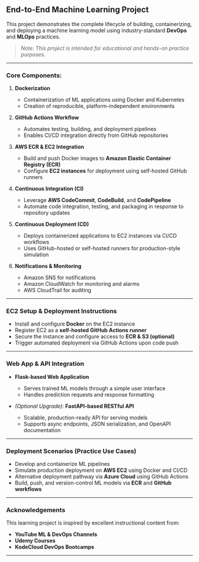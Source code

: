 ## End-to-End Machine Learning Project

This project demonstrates the complete lifecycle of building, containerizing, and deploying a machine learning model using industry-standard **DevOps** and **MLOps** practices.  
>  *Note: This project is intended for educational and hands-on practice purposes.*

---

### Core Components:

1. **Dockerization**
   - Containerization of ML applications using Docker and Kubernetes  
   - Creation of reproducible, platform-independent environments

2. **GitHub Actions Workflow**
   - Automates testing, building, and deployment pipelines  
   - Enables CI/CD integration directly from GitHub repositories

3. **AWS ECR & EC2 Integration**
   - Build and push Docker images to **Amazon Elastic Container Registry (ECR)**  
   - Configure **EC2 instances** for deployment using self-hosted GitHub runners

4. **Continuous Integration (CI)**
   - Leverage **AWS CodeCommit**, **CodeBuild**, and **CodePipeline**  
   - Automate code integration, testing, and packaging in response to repository updates

5. **Continuous Deployment (CD)**
   - Deploys containerized applications to EC2 instances via CI/CD workflows  
   - Uses GitHub-hosted or self-hosted runners for production-style simulation
     
6. **Notifications & Monitoring**
   - Amazon SNS for notifications
   - Amazon CloudWatch for monitoring and alarms
   - AWS CloudTrail for auditing
---

### EC2 Setup & Deployment Instructions

- Install and configure **Docker** on the EC2 instance  
- Register EC2 as a **self-hosted GitHub Actions runner**  
- Secure the instance and configure access to **ECR & S3 (optional)**  
- Trigger automated deployment via GitHub Actions upon code push

---

### Web App & API Integration

- **Flask-based Web Application**
   - Serves trained ML models through a simple user interface
   - Handles prediction requests and response formatting

- *(Optional Upgrade)*: **FastAPI-based RESTful API**
   - Scalable, production-ready API for serving models  
   - Supports async endpoints, JSON serialization, and OpenAPI documentation

---

### Deployment Scenarios (Practice Use Cases)

- Develop and containerize ML pipelines  
- Simulate production deployment on **AWS EC2** using Docker and CI/CD  
- Alternative deployment pathway via **Azure Cloud** using GitHub Actions  
- Build, push, and version-control ML models via **ECR** and **GitHub workflows**

---

### Acknowledgements

This learning project is inspired by excellent instructional content from:

-  **YouTube ML & DevOps Channels**  
-  **Udemy Courses**  
-  **KodeCloud DevOps Bootcamps**

---
